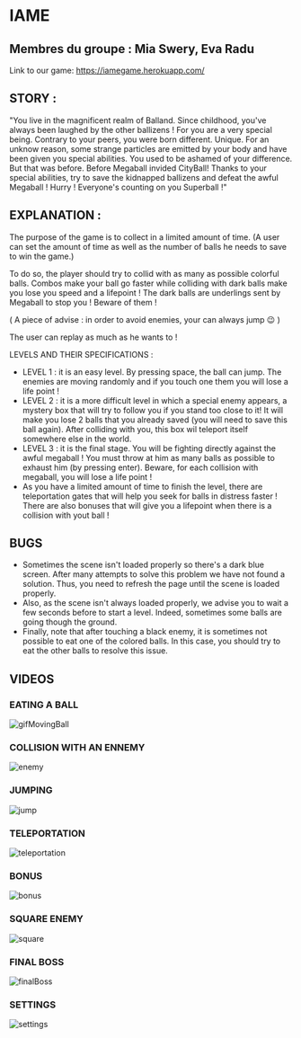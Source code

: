 # IAME 
## Membres du groupe : Mia Swery, Eva Radu

Link to our game: https://iamegame.herokuapp.com/

## STORY : 
"You live in the magnificent realm of Balland.
Since childhood, you've always been laughed by the other ballizens !
For you are a very special being.
Contrary to your peers, you were born different. Unique.
For an unknow reason, some strange particles are emitted by your body and have been given you special abilities.
You used to be ashamed of your difference. But that was before. Before Megaball invided CityBall!
Thanks to your special abilities, try to save the kidnapped ballizens and defeat the awful Megaball !
Hurry ! Everyone's counting on you Superball !" 


## EXPLANATION :
The purpose of the game is to collect  in a limited amount of time. 
(A user can set the amount of time as well as the number of balls he needs to save to win the game.)

To do so, the player should try to collid with as many as possible colorful balls. Combos make your ball go faster while colliding with dark balls make you lose you speed and a lifepoint !
The dark balls are underlings sent by Megaball to stop you ! Beware of them !

( A piece of advise : in order to avoid enemies, your can always jump 😉 )

The user can replay as much as he wants to !

LEVELS AND THEIR SPECIFICATIONS :
- LEVEL 1 : it is an easy level. By pressing space, the ball can jump. The enemies are moving randomly and if you touch one them you will lose a life point !
- LEVEL 2 :  it is a more difficult level in which a special enemy appears, a mystery box that will try to follow you if you stand too close to it! It will make you lose 2 balls that you already saved (you will need to save this ball again). After colliding with you, this box wil teleport itself somewhere else in the world. 
- LEVEL 3 : it is the final stage. You will be fighting directly against the awful megaball ! You must throw at him as many balls as possible to exhaust him (by pressing enter). Beware, for each collision with megaball, you will lose a life point !
- As you have a limited amount of time to finish the level, there are teleportation gates that will help you seek for balls in distress faster ! There are also bonuses that will give you a lifepoint when there is a collision with yout ball !

## BUGS 
- Sometimes the scene isn't loaded properly so there's a dark blue screen. After many attempts to solve this problem we have not found a solution. Thus, you need to refresh the page until the scene is loaded properly.
- Also, as the scene isn't always loaded properly, we advise you to wait a few seconds before to start a level. Indeed, sometimes some balls are going though the ground. 
- Finally, note that after touching a black enemy, it is sometimes not possible to eat one of the colored balls. In this case, you should try to eat the other balls to resolve this issue.  

## VIDEOS
### EATING A BALL 
![gifMovingBall](https://user-images.githubusercontent.com/91093212/168486625-e11a1041-09d9-422d-b451-affe1f145ea1.gif)

### COLLISION WITH AN ENNEMY
![enemy](https://user-images.githubusercontent.com/91093212/168493807-8e199710-2c45-4146-b559-73164394857b.gif)

### JUMPING
![jump](https://user-images.githubusercontent.com/91093212/168493813-9da5d044-6f39-46f4-8fde-d68902271f8b.gif)

### TELEPORTATION
![teleportation](https://user-images.githubusercontent.com/91093212/168493818-ee7f558f-917a-4e56-b7b0-711cdc0de1d9.gif)

### BONUS
![bonus](https://user-images.githubusercontent.com/91093212/168493826-87e48ade-1ab3-46c9-b5f1-5dfed261f9ae.gif)

### SQUARE ENEMY
![square](https://user-images.githubusercontent.com/91093212/168493832-92ffd62d-62ea-420b-9afe-377e50a9765a.gif)

### FINAL BOSS
![finalBoss](https://user-images.githubusercontent.com/91093212/168493844-356f76d5-5abc-4a9d-8f53-78b3e1ed7553.gif)

### SETTINGS
![settings](https://user-images.githubusercontent.com/91093212/168493850-f0a51de3-95f3-4e6b-aa8e-486edd8fb7ae.gif)

